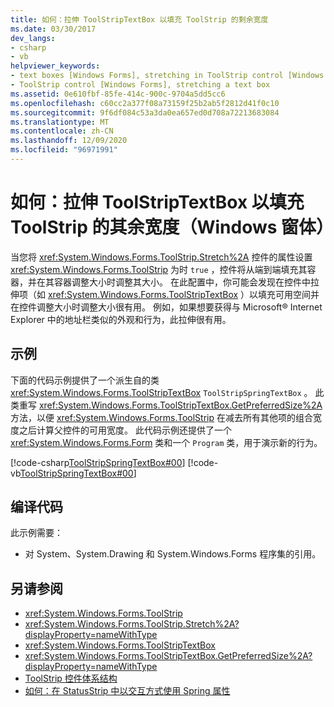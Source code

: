 ```yaml
---
title: 如何：拉伸 ToolStripTextBox 以填充 ToolStrip 的剩余宽度
ms.date: 03/30/2017
dev_langs:
- csharp
- vb
helpviewer_keywords:
- text boxes [Windows Forms], stretching in ToolStrip control [Windows Forms]
- ToolStrip control [Windows Forms], stretching a text box
ms.assetid: 0e610fbf-85fe-414c-900c-9704a5dd5cc6
ms.openlocfilehash: c60cc2a377f08a73159f25b2ab5f2812d41f0c10
ms.sourcegitcommit: 9f6df084c53a3da0ea657ed0d708a72213683084
ms.translationtype: MT
ms.contentlocale: zh-CN
ms.lasthandoff: 12/09/2020
ms.locfileid: "96971991"
---
```

# <a name="how-to-stretch-a-toolstriptextbox-to-fill-the-remaining-width-of-a-toolstrip-windows-forms"></a>如何：拉伸 ToolStripTextBox 以填充 ToolStrip 的其余宽度（Windows 窗体）
当您将 <xref:System.Windows.Forms.ToolStrip.Stretch%2A> 控件的属性设置 <xref:System.Windows.Forms.ToolStrip> 为时 `true` ，控件将从端到端填充其容器，并在其容器调整大小时调整其大小。 在此配置中，你可能会发现在控件中拉伸项（如 <xref:System.Windows.Forms.ToolStripTextBox> ）以填充可用空间并在控件调整大小时调整大小很有用。 例如，如果想要获得与 Microsoft® Internet Explorer 中的地址栏类似的外观和行为，此拉伸很有用。  
  
## <a name="example"></a>示例  
 下面的代码示例提供了一个派生自的类 <xref:System.Windows.Forms.ToolStripTextBox> `ToolStripSpringTextBox` 。 此类重写 <xref:System.Windows.Forms.ToolStripTextBox.GetPreferredSize%2A> 方法，以便 <xref:System.Windows.Forms.ToolStrip> 在减去所有其他项的组合宽度之后计算父控件的可用宽度。 此代码示例还提供了一个 <xref:System.Windows.Forms.Form> 类和一个 `Program` 类，用于演示新的行为。  
  
 [!code-csharp[ToolStripSpringTextBox#00](~/samples/snippets/csharp/VS_Snippets_Winforms/ToolStripSpringTextBox/cs/ToolStripSpringTextBox.cs#00)]
 [!code-vb[ToolStripSpringTextBox#00](~/samples/snippets/visualbasic/VS_Snippets_Winforms/ToolStripSpringTextBox/vb/ToolStripSpringTextBox.vb#00)]  
  
## <a name="compiling-the-code"></a>编译代码  
 此示例需要：  
  
- 对 System、System.Drawing 和 System.Windows.Forms 程序集的引用。  
  
## <a name="see-also"></a>另请参阅

- <xref:System.Windows.Forms.ToolStrip>
- <xref:System.Windows.Forms.ToolStrip.Stretch%2A?displayProperty=nameWithType>
- <xref:System.Windows.Forms.ToolStripTextBox>
- <xref:System.Windows.Forms.ToolStripTextBox.GetPreferredSize%2A?displayProperty=nameWithType>
- [ToolStrip 控件体系结构](toolstrip-control-architecture.md)
- [如何：在 StatusStrip 中以交互方式使用 Spring 属性](how-to-use-the-spring-property-interactively-in-a-statusstrip.md)
